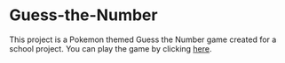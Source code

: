 # Guess-the-Number
This project is a Pokemon themed Guess the Number game created for a school project. You can play the game by clicking [here](https://dkchiem.github.io/Guess-the-Number/).
